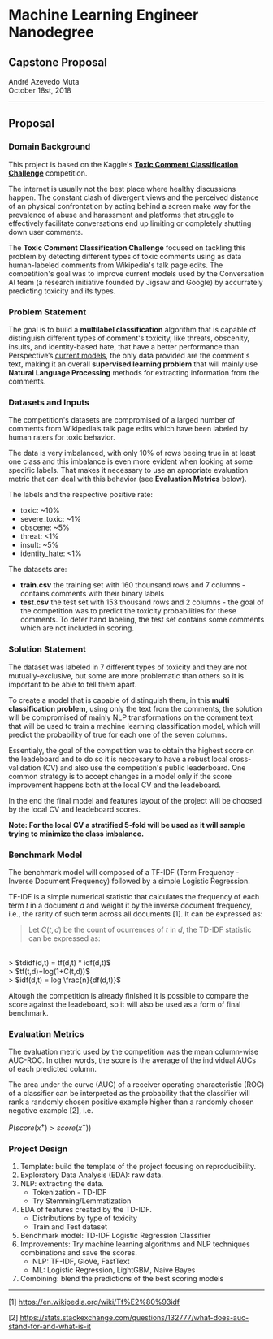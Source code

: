 # Machine Learning Engineer Nanodegree
## Capstone Proposal
André Azevedo Muta  
October 18st, 2018

----------------------
## Proposal


### Domain Background

This project is based on the Kaggle's [**Toxic Comment Classification Challenge**](https://www.kaggle.com/c/jigsaw-toxic-comment-classification-challenge) competition.


The internet is usually not the best place where healthy discussions happen. The constant clash of divergent views and the perceived distance of an physical confrontation by acting behind a screen make way for the prevalence of abuse and harassment and platforms that struggle to effectively facilitate conversations end up limiting or completely shutting down user comments.

The **Toxic Comment Classification Challenge** focused on tackling this problem by detecting different types of toxic comments using as data human-labeled comments from Wikipedia's talk page edits. The competition's goal was to improve current models used by the Conversation AI team (a research initiative founded by Jigsaw and Google) by accurrately predicting toxicity and its types.


### Problem Statement

The goal is to build a **multilabel classification** algorithm that is capable of distinguish different types of comment's toxicity, like threats, obscenity, insults, and identity-based hate, that have a better performance than Perspective’s [current models](https://github.com/conversationai/unintended-ml-bias-analysis), the only data provided are the comment's text, making it an overall **supervised learning problem** that will mainly use **Natural Language Processing** methods for extracting information from the comments.


### Datasets and Inputs

The competition's datasets are compromised of a larged number of comments from Wikipedia’s talk page edits which have been labeled by human raters for toxic behavior.

The data is very imbalanced, with only 10% of rows beeing true in at least one class and this imbalance is even more evident when looking at some specific labels. That makes it necessary to use an  apropriate evaluation metric that can deal with this behavior (see **Evaluation Metrics** below).

The labels and the respective positive rate:
- toxic: ~10%
- severe_toxic: ~1% 
- obscene: ~5% 
- threat: <1% 
- insult: ~5% 
- identity_hate: <1%

The datasets are:
- **train.csv** the training set with 160 thounsand rows and 7 columns - contains comments with their binary labels
- **test.csv** the test set with 153 thousand rows and 2 columns - the goal of the competition was to predict the toxicity probabilities for these comments. To deter hand labeling, the test set contains some comments which are not included in scoring.


### Solution Statement

The dataset was labeled in 7 different types of toxicity and they are not mutually-exclusive, but some are more problematic than others so it is important to be able to tell them apart. 

To create a model that is capable of distinguish them, in this **multi classification problem**, using only the text from the comments, the solution will be compromised of mainly NLP transformations on the comment text that will be used to train a machine learning classification model, which will predict the probability of true for each one of the seven columns.

Essentialy, the goal of the competition was to obtain the highest score on the leadeboard and to do so it is neccesary to have a robust local cross-validation (CV) and also use the competition's public leaderboard. One common strategy is to accept changes in a model only if the score improvement happens both at the local CV and the leadeboard.

In the end the final model and features layout of the project will be choosed by the local CV and leadeboard scores.

**Note: For the local CV a stratified 5-fold will be used as it will sample trying to minimize the class imbalance.**

### Benchmark Model

The benchmark model will composed of a TF-IDF (Term Frequency - Inverse Document Frequency) followed by a simple Logistic Regression. 

TF-IDF is a simple numerical statistic that calculates the frequency of each term $t$ in a document $d$ and weight it by the inverse document frequency, i.e., the rarity of such term across all documents [1]. It can be expressed as: 

> Let $C(t,d)$ be the count of ocurrences of $t$ in $d$, the TD-IDF statistic can be expressed as:
<br>
> $tdidf(d,t) = tf(d,t) * idf(d,t)$
<br>
> $tf(t,d)=log(1+C(t,d))$
<br>
> $idf(d,t) = log \frac{n}{df(d,t)}$

Altough the competition is already finished it is possible to compare the score against the leadeboard, so it will also be used as a form of final benchmark.


### Evaluation Metrics

The evaluation metric used by the competition was the mean column-wise AUC-ROC. In other words, the score is the average of the individual AUCs of each predicted column.

The area under the curve (AUC) of a receiver operating characteristic (ROC) of a classifier can be interpreted as the probability that the classifier will rank a randomly chosen positive example higher than a randomly chosen negative example [2], i.e. 

$P(score(x^+)>score(x^-))$

### Project Design

1. Template: build the template of the project focusing on reproducibility.
2. Exploratory Data Analysis (EDA): raw data.
3. NLP: extracting the data.
    * Tokenization - TD-IDF
    * Try Stemming/Lemmatization
4. EDA of features created by the TD-IDF.
    * Distributions by type of toxicity
    * Train and Test dataset
5. Benchmark model: TD-IDF Logistic Regression Classifier
6. Improvements: Try machine learning algorithms and NLP techniques combinations and save the scores.
    * NLP: TF-IDF, GloVe, FastText
    * ML: Logistic Regression, LightGBM, Naive Bayes
7. Combining: blend the predictions of the best scoring models

----------------
[1] https://en.wikipedia.org/wiki/Tf%E2%80%93idf

[2] https://stats.stackexchange.com/questions/132777/what-does-auc-stand-for-and-what-is-it